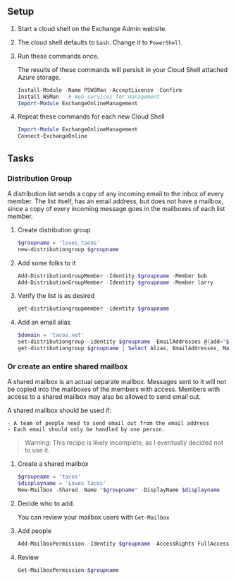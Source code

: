 
## Setup

1. Start a cloud shell on the Exchange Admin website. 

2. The cloud shell defaults to `bash`. Change it to `PowerShell`.

2. Run these commands once. 

    The results of these commands will persisit in your Cloud Shell attached Azure storage.

    ```powershell
    Install-Module -Name PSWSMan -AcceptLicense -Confirm
    Install-WSMan   # Web services for management
    Import-Module ExchangeOnlineManagement
    ```

3. Repeat these commands for each new Cloud Shell

    ```powershell
    Import-Module ExchangeOnlineManagement
    Connect-ExchangeOnline
    ```

## Tasks

### Distribution Group

A distribution list sends a copy of any incoming email to the inbox of every member. The list itself, has an email address, but does not have a mailbox, since a copy of every incoming message goes in the mailboxes of each list member.

1. Create distribution group

    ```powershell
    $groupname = 'loves_tacos'
    new-distributiongroup $groupname
    ```

2. Add some folks to it

    ```powershell
    Add-DistributionGroupMember -Identity $groupname -Member bob
    Add-DistributionGroupMember -Identity $groupname -Member larry
    ```

3. Verify the list is as desired


    ```powershell
    get-distributiongroupmember -identity $groupname
    ```

4. Add an email alias

    ```powershell
    $domain = 'tacos.net'
    set-distributiongroup -identity $groupname -EmailAddresses @{add="$groupname@$domain"}
    get-distributiongroup $groupname | Select Alias, EmailAddresses, ManagedBy, DistinguishedName | Format-List
    ```



### Or create an entire shared mailbox

A shared mailbox is an actual separate mailbox. Messages sent to it will not be copied into the mailboxes of the members with access. Members with access to a shared mailbox may also be allowed to send email out.

A shared mailbox should be used if:

    - A team of people need to send email out from the email address
    - Each email should only be handled by one person.

> Warning: This recipe is likely incomplete, as I eventually decided not to use it.

1. Create a shared mailbox

    ```powershell
    $groupname = 'tacos'
    $displayname = 'Loves Tacos'
    New-Mailbox -Shared -Name "$groupname" -DisplayName $displayname
    ```

2. Decide who to add.

    You can review your mailbox users with `Get-Mailbox`

3. Add people

    ```powershell
    Add-MailboxPermission -Identity $groupname -AccessRights FullAccess -User <user>
    ```

4. Review

    ```powershell
    Get-MailboxPermission $groupname
    ```
